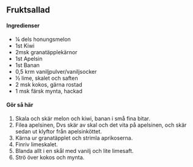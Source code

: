 ## Fruktsallad
#### Ingredienser
* ¼ dels honungsmelon
* 1st Kiwi
* 2msk granatäpplekärnor
* 1st Apelsin
* 1st Banan
* 0,5 krm vaniljpulver/vaniljsocker
* ½ lime, skalet och saften
* 2 msk kokos, gärna rostad
* 1 msk färsk mynta, hackad

#### Gör så här
1. Skala och skär melon och kiwi, banan i små fina bitar.
2. Filea apelsinen, Dvs skär av skal och det vita på apelsinen, och skär sedan ut klyftor från
apelsinköttet.
3. Kärna ur granatäpplet och strimla aprikoserna.
4. Finriv limeskalet.
5. Blanda allt i en skål med vanilj och lite limesaft.
6. Strö över kokos och mynta.
